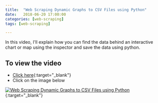 ```yaml
---
title:  "Web Scraping Dynamic Graphs to CSV Files using Python"
date:   2018-06-20 17:00:00
categories: [web-scraping]
tags: [web-scraping]

---
```


In this video, I'll explain how you can find the data behind an interactive chart or map using the inspector and save the data using python.


## To view the video
* [Click here](https://youtu.be/NYK_1bVoBfU){:target="_blank"}
* Click on the image below

[![Web Scraping Dynamic Graphs to CSV Files using Python](http://img.youtube.com/vi/NYK_1bVoBfU/0.jpg)](http://www.youtube.com/watch?v=NYK_1bVoBfU){:target="_blank"}
